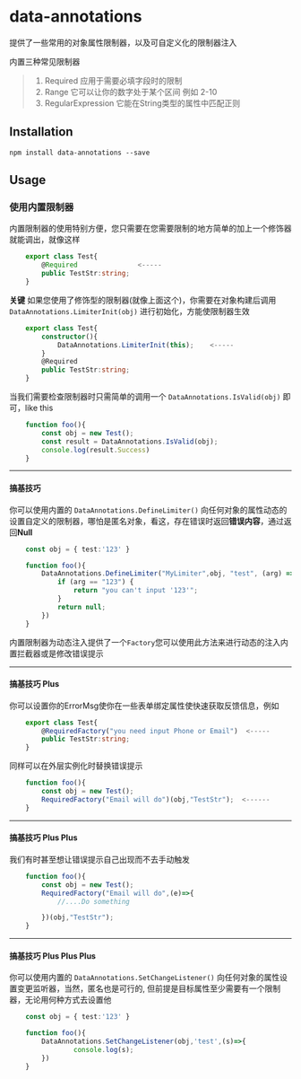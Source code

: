 # data-annotations

提供了一些常用的对象属性限制器，以及可自定义化的限制器注入

内置三种常见限制器
> 1. Required   应用于需要必填字段时的限制
> 2. Range 它可以让你的数字处于某个区间 例如 2-10
> 3. RegularExpression 它能在String类型的属性中匹配正则

## Installation

```
npm install data-annotations --save
```

## Usage

### 使用内置限制器

内置限制器的使用特别方便，您只需要在您需要限制的地方简单的加上一个修饰器就能调出，就像这样

``` ts
    export class Test{
        @Required               <-----
        public TestStr:string;
    }
```

**关键** 如果您使用了修饰型的限制器(就像上面这个)，你需要在对象构建后调用 `DataAnnotations.LimiterInit(obj)` 进行初始化，方能使限制器生效

``` ts
    export class Test{
        constructor(){
            DataAnnotations.LimiterInit(this);    <-----
        }
        @Required               
        public TestStr:string;
    }
```

当我们需要检查限制器时只需简单的调用一个 `DataAnnotations.IsValid(obj)` 即可，like this

``` ts
    function foo(){
        const obj = new Test();
        const result = DataAnnotations.IsValid(obj);
        console.log(result.Success)
    }
```

------

#### 搞基技巧

你可以使用内置的 `DataAnnotations.DefineLimiter()` 向任何对象的属性动态的设置自定义的限制器，哪怕是匿名对象，看这，存在错误时返回**错误内容**，通过返回**Null**

``` ts
    const obj = { test:'123' }

    function foo(){
        DataAnnotations.DefineLimiter("MyLimiter",obj, "test", (arg) => {
            if (arg == "123") {
                return "you can't input '123'";
            }
            return null;
        })
    }
```

内置限制器为动态注入提供了一个`Factory`您可以使用此方法来进行动态的注入内置拦截器或是修改错误提示

------

#### 搞基技巧 Plus

你可以设置你的ErrorMsg使你在一些表单绑定属性使快速获取反馈信息，例如

``` ts
    export class Test{
        @RequiredFactory("you need input Phone or Email")  <-----
        public TestStr:string;
    }

```

同样可以在外层实例化时替换错误提示

``` ts
    function foo(){
        const obj = new Test();
        RequiredFactory("Email will do")(obj,"TestStr");  <------
    }

```
------
#### 搞基技巧 Plus Plus

我们有时甚至想让错误提示自己出现而不去手动触发

``` ts
    function foo(){
        const obj = new Test();
        RequiredFactory("Email will do",(e)=>{
            //....Do something

        })(obj,"TestStr");
    }
```
-------
#### 搞基技巧 Plus Plus Plus

你可以使用内置的 `DataAnnotations.SetChangeListener()` 向任何对象的属性设置变更监听器，当然，匿名也是可行的, 但前提是目标属性至少需要有一个限制器，无论用何种方式去设置他

``` ts
    const obj = { test:'123' }

    function foo(){
        DataAnnotations.SetChangeListener(obj,'test',(s)=>{
                console.log(s);
        })
    }
```
